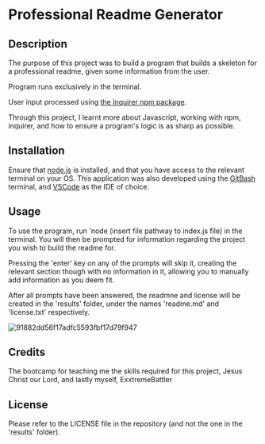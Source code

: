 # Professional Readme Generator


## Description

The purpose of this project was to build a program that builds a skeleton for a professional readme, given some information from the user.

Program runs exclusively in the terminal.

User input processed using [the Inquirer npm package](https://www.npmjs.com/package/inquirer).

Through this project, I learnt more about Javascript, working with npm, inquirer, and how to ensure a program's logic is as sharp as possible.

## Installation

Ensure that [node.js](https://nodejs.org/en/) is installed, and that you have access to the relevant terminal on your OS. 
This application was also developed using the [GitBash](https://gitforwindows.org/) terminal, and [VSCode](https://code.visualstudio.com/) as the IDE of choice.

## Usage

To use the program, run 'node (insert file pathway to index.js file) in the terminal. You will then be prompted for information regarding the project you wish to build the readme for.

Pressing the 'enter' key on any of the prompts will skip it, creating the relevant section though with no information in it, allowing you to manually add information as you deem fit.

After all prompts have been answered, the readmne and license will be created in the 'results' folder, under the names 'readme.md' and 'license.txt' respectively.

![91882dd56f17adfc5593fbf17d79f947](https://user-images.githubusercontent.com/69109391/221412488-1c5e2108-cddf-408d-917f-f0bfdf8ef25d.png)

## Credits

The bootcamp for teaching me the skills required for this project, Jesus Christ our Lord, and lastly myself, ExxtremeBattler 

## License

Please refer to the LICENSE file in the repository (and not the one in the 'results' folder).


